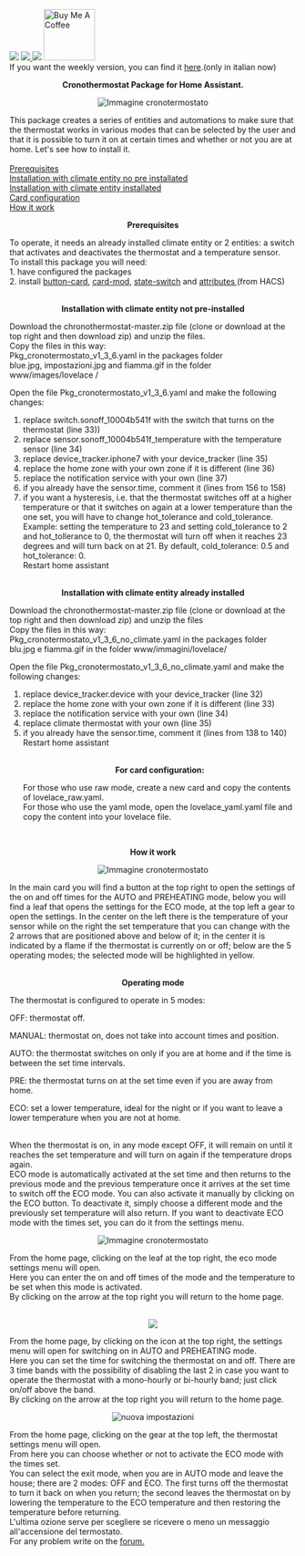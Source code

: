 <img src="https://img.shields.io/badge/Version-1.3.6-green">  <a href="https://forum.hassiohelp.eu/d/503-package-cronotermostato"><img src="https://img.shields.io/badge/Forum-hassiohelp-blue"> </a>
<img src="https://img.shields.io/badge/Update-yes-orange"> <a href="https://www.buymeacoffee.com/mariocandida80"><img src="https://cdn.buymeacoffee.com/buttons/default-orange.png" width="90" alt="Buy Me A Coffee"> </a>
<br> 
If you want the weekly version, you can find it  <a href="https://github.com/mariocandida80/addon_settimanale">here</a>.(only in italian now)

<p align="center"/> <b>Cronothermostat Package for Home Assistant.</b> <br> </p>

<p align="center"/><img src="https://github.com/mariocandida80/Home-Assistant-Cronothermostat/blob/master/picture/home.png" alt="Immagine cronotermostato"></p>
This package creates a series of entities and automations to make sure that the thermostat works in various modes that can be selected by the user and that it is possible to turn it on at certain times and whether or not you are at home.
Let's see how to install it. <br>
<br>
<a href="#Prerequisiti">Prerequisites</a><br>
<a href=“#Installazione1">Installation with climate entity no pre installated</a><br>
<a href="#Installazione2">Installation with climate entity installated</a><br>
<a href=“#Confcard">Card configuration</a><br>
<a href=“#Funzionamento">How it work</a><br>
<a name="Prerequisiti"><p align="center"/> <b>Prerequisites</b> <br> </p>
To operate, it needs an already installed climate entity or 2 entities: a switch that activates and deactivates the thermostat and a temperature sensor. <br>
To install this package you will need:<br>
1. have configured the packages <br>
2. install  <a href="https://github.com/custom-cards/button-card">button-card</a>, <a href="https://github.com/thomasloven/lovelace-card-mod"> card-mod</a>,  <a href="https://github.com/thomasloven/lovelace-state-switch">state-switch</a> and <a href="https://github.com/pilotak/homeassistant-attributes"> attributes </a> (from HACS)<br><br>

<a name="Installazione1"><p align="center"/><p align="center"/> <b>Installation with climate entity not pre-installed</b> <br> </p>
Download the chronothermostat-master.zip file (clone or download at the top right and then download zip) and unzip the files. <br>
Copy the files in this way:<br>
Pkg_cronotermostato_v1_3_6.yaml in the packages folder<br>
blue.jpg, impostazioni.jpg and fiamma.gif in the folder www/images/lovelace /<br>

Open the file Pkg_cronotermostato_v1_3_6.yaml and make the following changes:<br>
1. replace switch.sonoff_10004b541f with the switch that turns on the thermostat (line 33))<br>
2. replace sensor.sonoff_10004b541f_temperature with the temperature sensor (line 34)<br>
3. replace device_tracker.iphone7 with your device_tracker (line 35)<br>
4. replace the home zone with your own zone if it is different (line 36)<br>
5. replace the notification service with your own (line 37)<br>
6. if you already have the sensor.time, comment it (lines from 156 to 158)<br>
7. if you want a hysteresis, i.e. that the thermostat switches off at a higher temperature or that it switches on again at a lower temperature than the one set, you will have to change hot_tolerance and cold_tolerance. Example: setting the temperature to 23 and setting cold_tolerance to 2 and hot_tollerance to 0, the thermostat will turn off when it reaches 23 degrees and will turn back on at 21. By default, cold_tolerance: 0.5 and hot_tolerance: 0.<br>
Restart home assistant<br><br>

<a name="Installazione2"><p align="center"/> <b>Installation with climate entity already installed</b> <br> </p>
Download the chronothermostat-master.zip file (clone or download at the top right and then download zip) and unzip the files<br>
Copy the files in this way:<br>
Pkg_cronotermostato_v1_3_6_no_climate.yaml in the packages folder <br>
blu.jpg e fiamma.gif in the folder  www/immagini/lovelace/<br>

Open the file Pkg_cronotermostato_v1_3_6_no_climate.yaml and make the following changes:<br>
1. replace device_tracker.device with your device_tracker (line 32)<br>
2. replace the home zone with your own zone if it is different (line 33)<br>
3. replace the notification service with your own (line 34)<br>
4. replace climate thermostat with your own (line 35)<br>
5. if you already have the sensor.time, comment it (lines from 138 to 140)<br>
Restart home assistant<br><br>
<a name="Confcard"><p align="center"/> <b>For card configuration:</b><br> </p>
For those who use raw mode, create a new card and copy the contents of lovelace_raw.yaml.<br>
For those who use the yaml mode, open the lovelace_yaml.yaml file and copy the content into your lovelace file.<br>
<br>
<a name="Funzionamento"><p align="center"/> <b>How it work</b><br> </p>
<p align="center"/><img src="https://github.com/mariocandida80/Home-Assistant-Cronothermostat/blob/master/picture/home.png" alt="Immagine cronotermostato"></p>
In the main card you will find a button at the top right to open the settings of the on and off times for the AUTO and PREHEATING mode, below you will find a leaf that opens the settings for the ECO mode, at the top left a gear to open the settings. In the center on the left there is the temperature of your sensor while on the right the set temperature that you can change with the 2 arrows that are positioned above and below of it; in the center it is indicated by a flame if the thermostat is currently on or off; below are the 5 operating modes; the selected mode will be highlighted in yellow.<br><br>
<p align="center"/> <b>Operating mode</b><br> </p>
The thermostat is configured to operate in 5 modes:<br>

OFF: thermostat off.<br>

MANUAL: thermostat on, does not take into account times and position.<br>

AUTO:  the thermostat switches on only if you are at home and if the time is between the set time intervals.<br>

PRE: the thermostat turns on at the set time even if you are away from home.<br>

ECO:  set a lower temperature, ideal for the night or if you want to leave a lower temperature when you are not at home.<br><br>

When the thermostat is on, in any mode except OFF, it will remain on until it reaches the set temperature and will turn on again if the temperature drops again.<br>
ECO mode is automatically activated at the set time and then returns to the previous mode and the previous temperature once it arrives at the set time to switch off the ECO mode. You can also activate it manually by clicking on the ECO button. To deactivate it, simply choose a different mode and the previously set temperature will also return. If you want to deactivate ECO mode with the times set, you can do it from the settings menu.<br>
<p align="center"/><img src="https://github.com/mariocandida80/Home-Assistant-Cronothermostat/blob/master/picture/eco.png" alt="Immagine cronotermostato"></p>
From the home page, clicking on the leaf at the top right, the eco mode settings menu will open.<br>
Here you can enter the on and off times of the mode and the temperature to be set when this mode is activated.<br>
By clicking on the arrow at the top right you will return to the home page.<br><br>
<p align="center"/><img src="https://github.com/mariocandida80/Home-Assistant-Cronothermostat/blob/master/picture/auto.png"> </p>
From the home page, by clicking on the icon at the top right, the settings menu will open for switching on in AUTO and PREHEATING mode.<br>
Here you can set the time for switching the thermostat on and off. There are 3 time bands with the possibility of disabling the last 2 in case you want to operate the thermostat with a mono-hourly or bi-hourly band; just click on/off above the band.<br>
By clicking on the arrow at the top right you will return to the home page.<br>
<p align="center"/><img src="https://github.com/mariocandida80/Home-Assistant-Cronothermostat/blob/master/picture/settings.png" alt="nuova impostazioni"></p>
From the home page, clicking on the gear at the top left, the thermostat settings menu will open.<br>
From here you can choose whether or not to activate the ECO mode with the times set.<br>
You can select the exit mode, when you are in AUTO mode and leave the house; there are 2 modes: OFF and ECO. The first turns off the thermostat to turn it back on when you return; the second leaves the thermostat on by lowering the temperature to the ECO temperature and then restoring the temperature before returning.<br>
L'ultima ozione serve per scegliere se ricevere o meno un messaggio all'accensione del termostato. <br>
For any problem write on the <a href="https://forum.hassiohelp.eu/showthread.php?tid=503">forum.</a><br>
